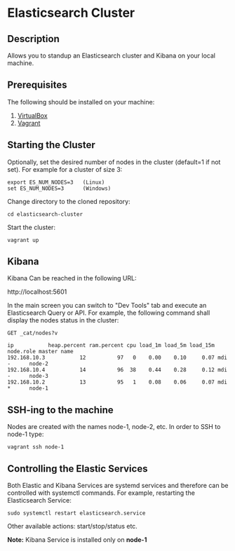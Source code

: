 # Elasticsearch Cluster

## Description
Allows you to standup an Elasticsearch cluster and Kibana on your local machine.

## Prerequisites
The following should be installed on your machine:
1. [VirtualBox](https://www.virtualbox.org)
2. [Vagrant](https://www.vagrantup.com)

## Starting the Cluster
Optionally, set the desired number of nodes in the cluster (default=1 if not set). For example for a cluster of size 3:
```shell
export ES_NUM_NODES=3   (Linux)
set ES_NUM_NODES=3      (Windows)
```
Change directory to the cloned repository:
```shell
cd elasticsearch-cluster
```
Start the cluster:
```shell
vagrant up
```
## Kibana
Kibana Can be reached in the following URL:

http://localhost:5601

In the main screen you can switch to "Dev Tools" tab and execute an Elasticsearch Query or API.
For example, the following command shall display the nodes status in the cluster:

```http
GET _cat/nodes?v
```

```
ip           heap.percent ram.percent cpu load_1m load_5m load_15m node.role master name
192.168.10.3           12          97   0    0.00    0.10     0.07 mdi       -      node-2
192.168.10.4           14          96  38    0.44    0.28     0.12 mdi       -      node-3
192.168.10.2           13          95   1    0.08    0.06     0.07 mdi       *      node-1
```


## SSH-ing to the machine
Nodes are created with the names node-1, node-2, etc. 
In order to SSH to node-1 type:

```shell
vagrant ssh node-1
```
## Controlling the Elastic Services
Both Elastic and Kibana Services are systemd services and therefore can be controlled with systemctl commands.
For example, restarting the Elasticsearch Service:
```shell
sudo systemctl restart elasticsearch.service
```
Other available actions: start/stop/status etc.

**Note:** Kibana Service is installed only on **node-1**

